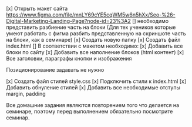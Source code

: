 [x] Открыть макет сайта https://www.figma.com/file/mnLY69cYE5cqWM5w6n5hXx/Seo-%26-Digital-Marketing-Landing-Page?node-id=23%3A2 
[] необходимо представить разбиение часть на блоки (Для тех учеников которые умеют работать с фигма разбить представленную на скриншоте часть на блоки, как в семинаре)
[x] Создать новую папку
[x] Создать файл index.html
[] В соответствии с макетом необходимо: 
[x] Добавить все блоки по сайту
[x] Добавить все наполнение блоков  (html контент)
[x] Все заголовки, параграфы кнопки и изображения

Позиционирование задавать не нужно

[x] Создать файл стилей style.css
[x] Подключить стили к index.html
[x] Добавить обнуление стилей
[x] Добавить все необходимые отступы margin, padding

Все домашние задания являются повторением того что делается на семинаре, поэтому перед выполнением обязательно посмотрите семинар. 
